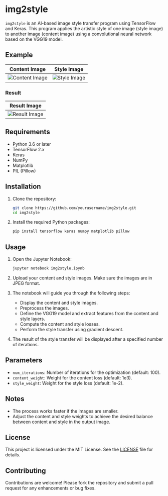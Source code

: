 # img2style

`img2style` is an AI-based image style transfer program using TensorFlow and Keras. This program applies the artistic style of one image (style image) to another image (content image) using a convolutional neural network based on the VGG19 model.

## Example
| Content Image | Style Image |
|---------------|-------------|
| ![Content Image](path_to_content_image) | ![Style Image](path_to_style_image) |

### Result

| Result Image |
|--------------|
| ![Result Image](path_to_result_image) |


## Requirements

- Python 3.6 or later
- TensorFlow 2.x
- Keras
- NumPy
- Matplotlib
- PIL (Pillow)

## Installation

1. Clone the repository:
    ```bash
    git clone https://github.com/yourusername/img2style.git
    cd img2style
    ```

2. Install the required Python packages:
    ```bash
    pip install tensorflow keras numpy matplotlib pillow
    ```

## Usage

1. Open the Jupyter Notebook:
    ```bash
    jupyter notebook img2style.ipynb
    ```

2. Upload your content and style images. Make sure the images are in JPEG format.

3. The notebook will guide you through the following steps:
    - Display the content and style images.
    - Preprocess the images.
    - Define the VGG19 model and extract features from the content and style layers.
    - Compute the content and style losses.
    - Perform the style transfer using gradient descent.

4. The result of the style transfer will be displayed after a specified number of iterations.

## Parameters

- `num_iterations`: Number of iterations for the optimization (default: 100).
- `content_weight`: Weight for the content loss (default: 1e3).
- `style_weight`: Weight for the style loss (default: 1e-2).

## Notes

- The process works faster if the images are smaller.
- Adjust the content and style weights to achieve the desired balance between content and style in the output image.

## License

This project is licensed under the MIT License. See the [LICENSE](LICENSE) file for details.

## Contributing

Contributions are welcome! Please fork the repository and submit a pull request for any enhancements or bug fixes.
